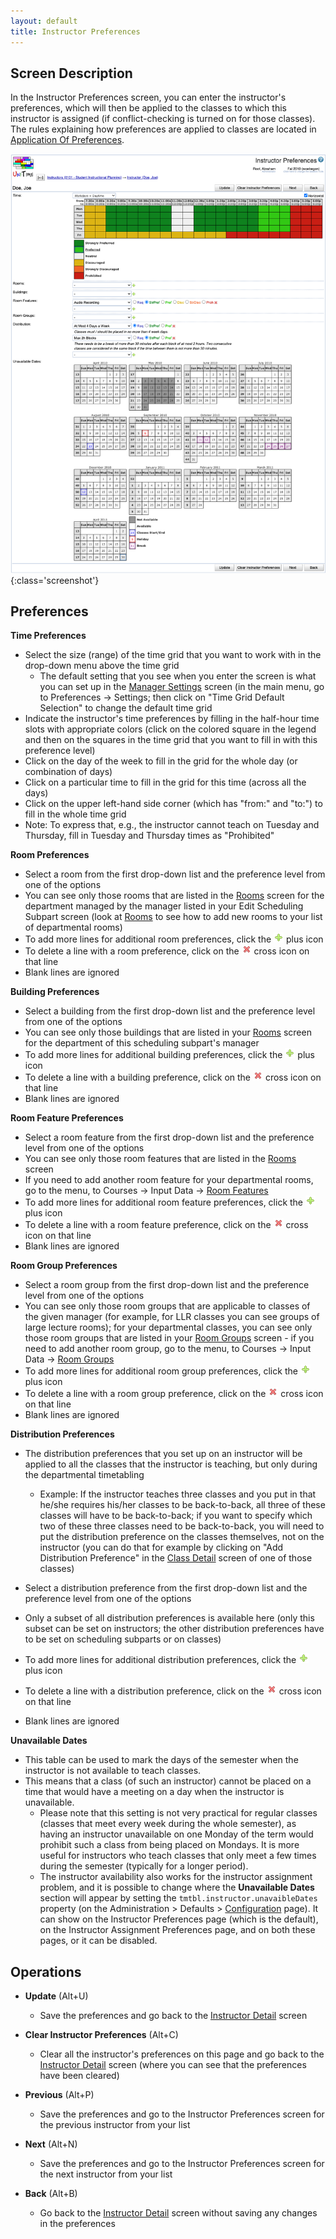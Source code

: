 ```yaml
---
layout: default
title: Instructor Preferences
---
```



## Screen Description

In the Instructor Preferences screen, you can enter the instructor's preferences, which will then be applied to the classes to which this instructor is assigned (if conflict-checking is turned on for those classes). The rules explaining how preferences are applied to classes are located in [Application Of Preferences](application-of-preferences).

![Instructor Preferences](images/instructor-preferences-1.png){:class='screenshot'}

## Preferences

**Time Preferences**

* Select the size (range) of the time grid that you want to work with in the drop-down menu above the time grid
    * The default setting that you see when you enter the screen is what you can set up in the [Manager Settings](manager-settings) screen (in the main menu, go to Preferences → Settings; then click on "Time Grid Default Selection" to change the default time grid
* Indicate the instructor's time preferences by filling in the half-hour time slots with appropriate colors (click on the colored square in the legend and then on the squares in the time grid that you want to fill in with this preference level)
* Click on the day of the week to fill in the grid for the whole day (or combination of days)
* Click on a particular time to fill in the grid for this time (across all the days)
* Click on the upper left-hand side corner (which has "from:" and "to:") to fill in the whole time grid
* Note: To express that, e.g., the instructor cannot teach on Tuesday and Thursday, fill in Tuesday and Thursday times as "Prohibited"

**Room Preferences**

* Select a room from the first drop-down list and the preference level from one of the options
* You can see only those rooms that are listed in the [Rooms](rooms) screen for the department managed by the manager listed in your Edit Scheduling Subpart screen (look at [Rooms](rooms) to see how to add new rooms to your list of departmental rooms)
* To add more lines for additional room preferences, click the ![Add](images/icon-add.png) plus icon
* To delete a line with a room preference, click on the ![Delete](images/icon-delete.png) cross icon on that line
* Blank lines are ignored

**Building Preferences**

* Select a building from the first drop-down list and the preference level from one of the options
* You can see only those buildings that are listed in your [Rooms](rooms) screen for the department of this scheduling subpart's manager
* To add more lines for additional building preferences, click the ![Add](images/icon-add.png) plus icon
* To delete a line with a building preference, click on the ![Delete](images/icon-delete.png) cross icon on that line
* Blank lines are ignored

**Room Feature Preferences**

* Select a room feature from the first drop-down list and the preference level from one of the options
* You can see only those room features that are listed in the [Rooms](rooms) screen
* If you need to add another room feature for your departmental rooms, go to the menu, to Courses → Input Data → [Room Features](room-features)
* To add more lines for additional room feature preferences, click the ![Add](images/icon-add.png) plus icon
* To delete a line with a room feature preference, click on the ![Delete](images/icon-delete.png) cross icon on that line
* Blank lines are ignored

**Room Group Preferences**

* Select a room group from the first drop-down list and the preference level from one of the options
* You can see only those room groups that are applicable to classes of the given manager (for example, for LLR classes you can see groups of large lecture rooms); for your departmental classes, you can see only those room groups that are listed in your [Room Groups](room-groups) screen - if you need to add another room group, go to the menu, to Courses → Input Data → [Room Groups](room-groups)
* To add more lines for additional room group preferences, click the ![Add](images/icon-add.png) plus icon
* To delete a line with a room group preference, click on the ![Delete](images/icon-delete.png) cross icon on that line
* Blank lines are ignored

**Distribution Preferences**

* The distribution preferences that you set up on an instructor will be applied to all the classes that the instructor is teaching, but only during the departmental timetabling
    * Example: If the instructor teaches three classes and you put in that he/she requires his/her classes to be back-to-back, all three of these classes will have to be back-to-back; if you want to specify which two of these three classes need to be back-to-back, you will need to put the distribution preference on the classes themselves, not on the instructor (you can do that for example by clicking on "Add Distribution Preference" in the [Class Detail](class-detail) screen of one of those classes)

* Select a distribution preference from the first drop-down list and the preference level from one of the options
* Only a subset of all distribution preferences is available here (only this subset can be set on instructors; the other distribution preferences have to be set on scheduling subparts or on classes)
* To add more lines for additional distribution preferences, click the ![Add](images/icon-add.png) plus icon
* To delete a line with a distribution preference, click on the ![Delete](images/icon-delete.png) cross icon on that line
* Blank lines are ignored

**Unavailable Dates**

* This table can be used to mark the days of the semester when the instructor is not available to teach classes.
* This means that a class (of such an instructor) cannot be placed on a time that would have a meeting on a day when the instructor is unavailable.
    * Please note that this setting is not very practical for regular classes (classes that meet every week during the whole semester), as having an instructor unavailable on one Monday of the term would prohibit such a class from being placed on Mondays. It is more useful for instructors who teach classes that only meet a few times during the semester (typically for a longer period). 
    * The instructor availability also works for the instructor assignment problem, and it is possible to change where the **Unavailable Dates** section will appear by setting the `tmtbl.instructor.unavaibleDates` property (on the Administration > Defaults > [Configuration](application-configuration) page). It can show on the Instructor Preferences page (which is the default), on the Instructor Assignment Preferences page, and on both these pages, or it can be disabled.

## Operations

* **Update** (Alt+U)
    * Save the preferences and go back to the [Instructor Detail](instructor-detail) screen

* **Clear Instructor Preferences** (Alt+C)
    * Clear all the instructor's preferences on this page and go back to the [Instructor Detail](instructor-detail) screen (where you can see that the preferences have been cleared)

* **Previous** (Alt+P)
    * Save the preferences and go to the Instructor Preferences screen for the previous instructor from your list

* **Next** (Alt+N)
    * Save the preferences and go to the Instructor Preferences screen for the next instructor from your list

* **Back** (Alt+B)
    * Go back to the [Instructor Detail](instructor-detail) screen without saving any changes in the preferences
